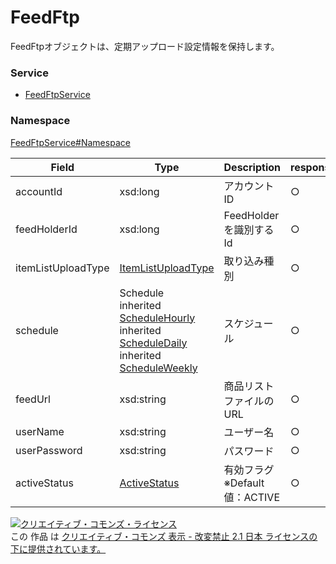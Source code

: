 # FeedFtp
FeedFtpオブジェクトは、定期アップロード設定情報を保持します。

### Service
+ [FeedFtpService](../../services/FeedFtpService.md)

### Namespace
[FeedFtpService#Namespace](../../services/FeedFtpService.md#namespace)

| Field | Type | Description | response | add | set 
|---|---|---|---|---|---|
| accountId| xsd:long| アカウントID | ○ | Ignore |　Ignore 
| feedHolderId| xsd:long| FeedHolderを識別するId | ○ | Requirement | Requirement 
| itemListUploadType| [ItemListUploadType](./ItemListUploadType.md)| 取り込み種別 |  ○ | Requirement | Optional 
| schedule| Schedule <br> inherited [ScheduleHourly](./ScheduleHourly.md) <br> inherited [ScheduleDaily](./ScheduleDaily.md) <br> inherited [ScheduleWeekly](./ScheduleWeekly.md) | スケジュール | ○ | Requirement | Optional 
| feedUrl| xsd:string| 商品リストファイルのURL | ○ | Requirement | Optional 
| userName| xsd:string| ユーザー名 | ○ | Requirement | Optional 
| userPassword| xsd:string| パスワード | ○ | Requirement | Optional 
| activeStatus| [ActiveStatus](./ActiveStatus.md)| 有効フラグ <br> ※Default値：ACTIVE| ○ | Optional | Optional 

<a rel="license" href="http://creativecommons.org/licenses/by-nd/2.1/jp/"><img alt="クリエイティブ・コモンズ・ライセンス" style="border-width:0" src="https://i.creativecommons.org/l/by-nd/2.1/jp/88x31.png" /></a><br />この 作品 は <a rel="license" href="http://creativecommons.org/licenses/by-nd/2.1/jp/">クリエイティブ・コモンズ 表示 - 改変禁止 2.1 日本 ライセンスの下に提供されています。</a>
